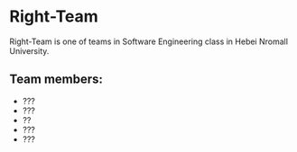 # Right-Team
Right-Team is one of teams in Software Engineering class in Hebei Nromall University.
## Team members:
* ???
* ???
* ??
* ???
* ???